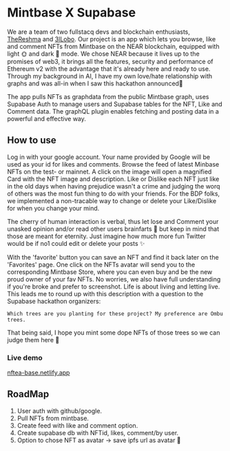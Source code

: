 # Mintbase X Supabase

We are a team of two fullstacq devs and blockchain enthusiasts, [TheReshma](https://github.com/TheReshma) and [3lLobo](https://github.com/3lLobo).
Our project is an app which lets you browse, like and comment NFTs from Mintbase on the NEAR blockchain, equipped with light 🌞 and dark 🌙 mode.
We chose NEAR because it lives up to the promises of web3, it brings all the features, security and performance of Ethereum v2 with the advantage that it's already here and ready to use.
Through my background in AI, I have my own love/hate relationship with graphs and was all-in when I saw this hackathon announced🤿

The app pulls NFTs as graphdata from the public Mintbase graph, uses Supabase Auth to manage users and Supabase tables for the NFT, Like and Comment data. The graphQL plugin enables fetching and posting data in a powerful and effective way.

## How to use

Log in with your google account. Your name provided by Google will be used as your id for likes and comments.
Browse the feed of latest Minbase NFTs on the test- or mainnet. A click on the image will open a magnified Card with the NFT image and description.
Like or Dislike each NFT just like in the old days when having prejudice wasn't a crime and judging the worq of others was the most fun thing to do with your friends.
For the BDP folks, we implemented a non-tracable way to change or delete your Like/Dislike for when you change your mind.

The cherry of human interaction is verbal, thus let lose and Comment your unasked opinion and/or read other users brainfarts 💨 but keep in mind that those are meant for eternity. Just imagine how much more fun Twitter would be if no1 could edit or delete your posts ✨

With the 'favorite' button you can save an NFT and find it back later on the 'Favorites' page.
One click on the NFTs avatar will send you to the corresponding Mintbase Store, where you can even buy and be the new proud owner of your fav NFTs. No worries, we also have full understanding if you're broke and prefer to screenshot. Life is about living and letting live.
This leads me to round up with this description with a question to the Supabase hackathon organizers:

`Which trees are you planting for these project? My preference are Ombu trees.`

That being said, I hope you mint some dope NFTs of those trees so we can judge them here 🍵


### Live demo

[nftea-base.netlify.app](https://nftea-base.netlify.app/)

## RoadMap

1. User auth with github/google.
2. Pull NFTs from mintbase.
3. Create feed with like and comment option.
4. Create supabase db with NFTid, likes, comment/by user.
5. Option to chose NFT as avatar -> save ipfs url as avatar 🦊

